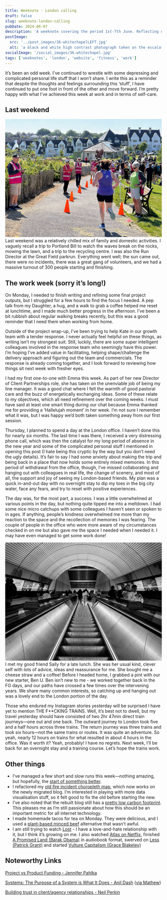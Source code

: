 ```yaml
---
title: Weeknote - London calling
draft: false
slug: weeknote-london-calling
pubDate: 2024-06-07
description: 'A weeknote covering the period 1st-7th June. Reflecting on a week of returning to London, work, fitness progress, web projects, and balancing family time.'
postImage:
  src: '../post_images/36-whitechapelLEFT.jpg'
  alt: 'a black and white high contrast photograph taken on the escalator at Whitechapel station.'
socialImage: '/social_images/36-whitechapel.jpg'
tags: ['weeknotes', 'london', 'website', 'fitness', 'work']
---
```


It’s been an odd week. I’ve continued to wrestle with some depressing and complicated personal life stuff that I won’t share. I write this as a reminder that despite the thoughts and feelings surrounding this ‘stuff’, I have continued to put one foot in front of the other and move forward. I’m pretty happy with what I’ve achieved this week at work and in terms of self-care.

## Last weekend

![a picture taken of a parkrun finisher crossing the line at the great field parkrun](../post_images/36-parkrun-finishRIGHT.jpg) Last weekend was a relatively chilled mix of family and domestic activities. I vaguely recall a trip to Portland Bill to watch the waves break on the rocks, mowing the lawn, and a trip to the recycling centre. I was also the Run Director at the Great Field parkrun. Everything went well; the sun came out, there were no incidents, there was a great gang of volunteers, and we had a massive turnout of 300 people starting and finishing.

## The work week (sorry it’s long!)

On Monday, I needed to finish writing and refining some final project outputs, but I struggled for a few hours to find the focus I needed. A pep talk from my Daughter, a hug, and a walk to grab a coffee helped me reset at lunchtime, and I made much better progress in the afternoon. I’ve been a bit rubbish about regular walking breaks recently, but this was a good reminder that I need them when working from home.

Outside of the project wrap-up, I’ve been trying to help Kate in our growth team with a tender response. I never actually feel helpful on these things, as writing isn’t my strongest suit. Still, luckily, there are some super intelligent colleagues involved in the response team who seemingly have this power. I’m hoping I’ve added value in facilitating, helping shape/challenge the delivery approach and figuring out the team and commercials. The response is already coming together, and I look forward to reviewing how things sit next week with fresher eyes.

I had my first one-to-one with Emma this week. As part of her new Director of Client Partnerships role, she has taken on the unenviable job of being my line manager. It was a good chat where I felt the warmth of good pastoral care and the buzz of energetically exchanging ideas. Some of these relate to my objectives, which all need refinement over the coming weeks. I must have said at least one smart thing during our chat because Emma thanked me for providing a ‘Hallelujah moment’ in her week. I’m not sure I remember what it was, but I was happy we’d both taken something away from our first session.

Thursday, I planned to spend a day at the London office. I haven’t done this for nearly six months. The last time I was there, I received a very distressing phone call, which was then the catalyst for my long period of absence in the new year and some of the complicated personal stuff I mentioned in opening this post (I hate being this cryptic by the way but you don’t need the ugly details). It’s fair to say I had some anxiety about making the trip and being back in a place that now holds some entirely mixed memories. In this period of withdrawal from the office, though, I’ve missed collaborating and hanging out with colleagues in real life, the change of scenery, and most of all, the support and joy of seeing my London-based friends. My plan was a quick in-and-out day with no overnight stay to dip my toes in the big city water, face any fears, and try to reset with positive experiences.

The day was, for the most part, a success. I was a little overwhelmed at various points in the day, but nothing quite tipped me into a meltdown. I had some nice micro catchups with some colleagues I haven’t seen or spoken to in ages. If anything, people’s kindness overwhelmed me more than my reaction to the space and the recollection of memories I was fearing. The couple of people in the office who were more aware of my circumstances checked in on me but also gave me the space I needed when I needed it. I may have even managed to get some work done!

![a black and white high contrast photograph taken on the escalator at Whitechapel station.](../post_images/36-whitechapelLEFT.jpg) I met my good friend Sally for a late lunch. She was her usual kind, clever self with lots of advice, ideas and reassurance for me. She bought me a cheese straw and a coffee! Before I headed home, I grabbed a pint with our new starter, Ben U. Ben isn’t new to me - we worked together back in the FG days, and our paths have crossed a few times over the intervening years. We share many common interests, so catching up and hanging out was a lovely end to the London portion of the day.

Those who endured my Instagram stories yesterday will be surprised I have yet to mention THE F\*\*CKING TRAINS. Well, it’s best not to dwell, but my travel yesterday should have consisted of two 2hr 47min direct train journeys—one out and one back.
The outward journey to London took five and a half hours across three trains. The return journey was three trains and took six hours—not the same trains or routes. It was quite an adventure. So yeah, nearly 12 hours on trains for what resulted in about 4 hours in the office. Was it worth it? Yeah, probably! I have no regrets. Next week, I’ll be back for an overnight stay and a training course. Let’s hope the trains work.

## Other things

- I’ve managed a few short and slow runs this week—nothing amazing, but hopefully, the [start of something better](https://www.strava.com/activities/11577492943).
- I refactored my [old fire incident choropleth map](https://hellostu.xyz/posts/choropleth-experiments/), which now works on the newly migrated blog. I’m interested in playing with more data visualisation stuff, so it felt good to fix the old before starting the new.
- I’ve also noted that the rebuilt blog still has a [pretty low carbon footprint](https://www.websitecarbon.com/website/hellostu-xyz/). This pleases me as I’m still passionate about how this should be an important metric for all internet technology.
- I made homemade tacos for tea on Monday. They were delicious, and I used a [plant-based minced beef](https://this.co/products/mince/) alternative that wasn’t awful.
- I am still trying to watch [Lost](https://www.imdb.com/title/tt0411008/) - I have a love-and-hate relationship with it, but I think it’s growing on me. I also watched [Atlas on Netflix](https://www.netflix.com/gb/title/81012048), finished [A Promised Land \(Barak Obama\)](https://www.audible.co.uk/pd/A-Promised-Land-Audiobook/0241991420?ref_pageloadid=not_applicable&ref=a_author_Ba_c9_lProduct_1_1&pf_rd_p=af5062e9-57de-425c-9e02-6d8ad006b9aa&pf_rd_r=0HWJAB4VH2RANSGXDCZV&pageLoadId=4Pd3YBm1XbGpActm&creativeId=83220593-1d50-4883-bad4-b5d505543719) in audiobook format, swerved on [Less \(Patrick Grant\)](https://www.audible.co.uk/pd/Less-Audiobook/B0CVBM1N85?eac_link=47brnwQGKlbs&ref=web_search_eac_asin_3&eac_selected_type=asin&eac_selected=B0CVBM1N85&qid=5IHL5OpAxF&eac_id=258-3522918-8898231_5IHL5OpAxF&sr=1-3) and started [Vulture Capitalism \(Grace Blakeley\)](https://www.audible.co.uk/pd/Vulture-Capitalism-Audiobook/B0CWB8H4ZZ?eac_link=v54NPPn11PuN&ref=web_search_eac_asin_1&eac_selected_type=asin&eac_selected=B0CWB8H4ZZ&qid=AvcOkNeTtY&eac_id=258-3522918-8898231_AvcOkNeTtY&sr=1-1)

## Noteworthy Links

[Project vs Product Funding - Jennifer Pahlka](https://eatingpolicy.substack.com/p/project-vs-product-funding)

[Systems: The Purpose of a System is What It Does - Anil Dash](https://www.anildash.com/2024/05/29/systems-the-purpose-of-a-system/) ([via Mathew](https://documenteering.com/2024/06/05/anil-dash-systems-the-purpose-of-a-system-is-what-it-does/))

[Building trust in client/agency relationships - Neil Perkin](https://onlydeadfish.co.uk/2024/03/21/building-trust-in-client-agency-relationships/)
